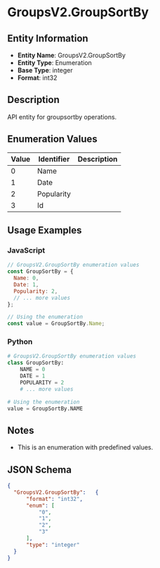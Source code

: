 # GroupsV2.GroupSortBy

## Entity Information
- **Entity Name**: GroupsV2.GroupSortBy
- **Entity Type**: Enumeration
- **Base Type**: integer
- **Format**: int32

## Description
API entity for groupsortby operations.

## Enumeration Values

| Value | Identifier | Description |
|-------|------------|-------------|
| 0 | Name |  |
| 1 | Date |  |
| 2 | Popularity |  |
| 3 | Id |  |

## Usage Examples

### JavaScript
```javascript
// GroupsV2.GroupSortBy enumeration values
const GroupSortBy = {
  Name: 0,
  Date: 1,
  Popularity: 2,
  // ... more values
};

// Using the enumeration
const value = GroupSortBy.Name;
```

### Python
```python
# GroupsV2.GroupSortBy enumeration values
class GroupSortBy:
    NAME = 0
    DATE = 1
    POPULARITY = 2
    # ... more values

# Using the enumeration
value = GroupSortBy.NAME
```

## Notes
- This is an enumeration with predefined values.

## JSON Schema
```json
{
  "GroupsV2.GroupSortBy":   {
      "format": "int32",
      "enum": [
          "0",
          "1",
          "2",
          "3"
      ],
      "type": "integer"
  }
}
```
